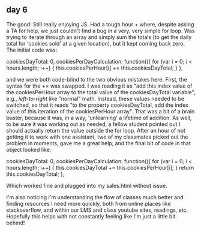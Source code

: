 ## day 6
The good: Still really enjoying JS. Had a tough hour + where, despite asking a TA for help, we just couldn't find a bug in a very, very simple for loop. Was trying to iterate through an array and simply sum the totals (to get the daily total for 'cookies sold' at a given location), but it kept coming back zero. The initial code was:

cookiesDayTotal: 0,
cookiesPerDayCalculation: function(){
  for (var i = 0; i < hours.length; i++) {
    this.cookiesPerHour[i] += this.cookiesDayTotal;
  }
},

and we were both code-blind to the two obvious mistakes here. First, the syntax for the += was swapped. I was reading it as "add this index value of the cookiesPerHour array to the total value of the cookiesDayTotal variable", e.g., *left-to-right* like "normal" math. Instead, these values needed to be switched, so that it reads "to the property cookiesDayTotal, add the index value of this iteration of the cookiesPerHour array". That was a bit of a brain buster, because it was, in a way, 'unlearning' a lifetime of addition. As well, to be sure it was working out as needed, a fellow student pointed out I should actually return the value outside the for loop. After an hour of not getting it to work with one assistant, two of my classmates picked out the problem in moments, gave me a great help, and the final bit of code in that object looked like:

cookiesDayTotal: 0,
cookiesPerDayCalculation: function(){
  for (var i = 0; i < hours.length; i++) {
    this.cookiesDayTotal += this.cookiesPerHour[i];
  }
  return this.cookiesDayTotal;
},

Which worked fine and plugged into my sales.html without issue.

I'm also noticing I'm understanding the flow of classes much better and finding resources I need more quickly, both from online places like stackoverflow, and within our LMS and class youtube sites, readings, etc. Hopefully this helps with not constantly feeling like I'm just a little bit behind!
